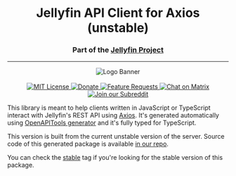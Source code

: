 <h1 align="center">Jellyfin API Client for Axios (unstable)</h1>
<h3 align="center">Part of the <a href="https://jellyfin.media">Jellyfin Project</a></h3>

---

<p align="center">
<img alt="Logo Banner" src="https://raw.githubusercontent.com/jellyfin/jellyfin-ux/master/branding/SVG/banner-logo-solid.svg?sanitize=true"/>
<br/>
<br/>
<a href="https://github.com/jellyfin/jellyfin-client-axios">
<img alt="MIT License" src="https://img.shields.io/github/license/jellyfin/jellyfin-client-axios.svg"/>
</a>
<a href="https://opencollective.com/jellyfin">
<img alt="Donate" src="https://img.shields.io/opencollective/all/jellyfin.svg?label=backers"/>
</a>
<a href="https://features.jellyfin.org">
<img alt="Feature Requests" src="https://img.shields.io/badge/fider-vote%20on%20features-success.svg"/>
</a>
<a href="https://matrix.to/#/+jellyfin:matrix.org">
<img alt="Chat on Matrix" src="https://img.shields.io/matrix/jellyfin:matrix.org.svg?logo=matrix"/>
</a>
<a href="https://www.reddit.com/r/jellyfin">
<img alt="Join our Subreddit" src="https://img.shields.io/badge/reddit-r%2Fjellyfin-%23FF5700.svg"/>
</a>
</p>

This library is meant to help clients written in JavaScript or TypeScript interact with Jellyfin's REST API using [Axios](https://github.com/axios/axios).
It's generated automatically using [OpenAPITools generator](https://github.com/OpenAPITools/openapi-generator) and it's fully typed
for TypeScript.

This version is built from the current unstable version of the server. Source code of this generated package is available
[in our repo](https://github.com/jellyfin/jellyfin-client-axios/tree/master/unstable).

You can check the [stable](https://www.npmjs.com/package/@jellyfin/client-axios/v/stable) tag if you're looking for the stable version of this package.
